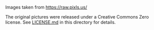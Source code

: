 Images taken from https://raw.pixls.us/

The original pictures were released under a Creative Commons Zero license. See
[LICENSE.md](LICENSE.md) in this directory for details.
